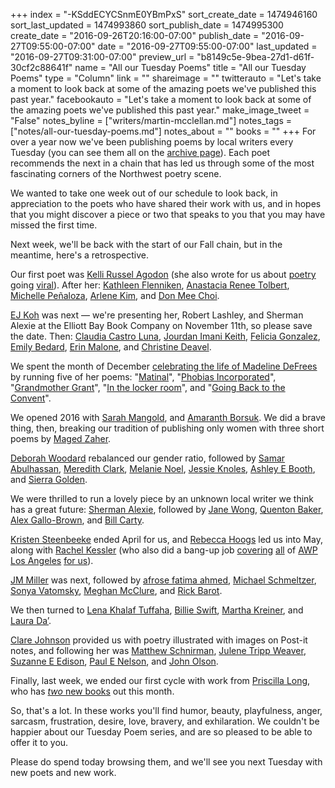 +++
index = "-KSddECYCSnmE0YBmPxS"
sort_create_date = 1474946160
sort_last_updated = 1474993860
sort_publish_date = 1474995300
create_date = "2016-09-26T20:16:00-07:00"
publish_date = "2016-09-27T09:55:00-07:00"
date = "2016-09-27T09:55:00-07:00"
last_updated = "2016-09-27T09:31:00-07:00"
preview_url = "b8149c5e-9bea-27d1-d61f-30cf2c88641f"
name = "All our Tuesday Poems"
title = "All our Tuesday Poems"
type = "Column"
link = ""
shareimage = ""
twitterauto = "Let's take a moment to look back at some of the amazing poets we've published this past year."
facebookauto = "Let's take a moment to look back at some of the amazing poets we've published this past year."
make_image_tweet = "False"
notes_byline = ["writers/martin-mcclellan.md"]
notes_tags = ["notes/all-our-tuesday-poems.md"]
notes_about = ""
books = ""
+++
For over a year now we've been publishing poems by local writers every Tuesday (you can see them all on the [archive page](http://www.seattlereviewofbooks.com/tags/tuesday-poem/)). Each poet recommends the next in a chain that has led us through some of the most fascinating corners of the Northwest poetry scene. 

We wanted to take one week out of our schedule to look back, in appreciation to the poets who have shared their work with us, and in hopes that you might discover a piece or two that speaks to you that you may have missed the first time. 

Next week, we'll be back with the start of our Fall chain, but in the meantime, here's a retrospective. 

<div class="break"></div>

Our first poet was [Kelli Russel Agodon](http://www.seattlereviewofbooks.com/notes/2015/08/04/argument-waltz-with-pessimistic-drowning/) (she also wrote for us about [poetry](http://www.seattlereviewofbooks.com/notes/2016/06/21/a-poet-explores-when-poems-go-viral/) going [viral](http://www.seattlereviewofbooks.com/notes/2016/06/21/interviewing-maggie-smith-and-the-editors-of-waxwing-magazine-about-the-poem-good-bones-going-viral/)). After her: [Kathleen Flenniken](http://www.seattlereviewofbooks.com/notes/2015/08/18/waking-up-strange/), [Anastacia Renee Tolbert](http://www.seattlereviewofbooks.com/notes/2015/08/25/rattail/), [Michelle Peñaloza](http://www.seattlereviewofbooks.com/notes/2015/09/15/we-walk-a-heart-around-lake-union/), [Arlene Kim](http://www.seattlereviewofbooks.com/notes/2015/09/22/ten-thousand-saw-i-at-a-glance/), and [Don Mee Choi](http://www.seattlereviewofbooks.com/notes/2015/09/29/manegg/). 

[EJ Koh](http://www.seattlereviewofbooks.com/notes/2015/10/06/korean-war/) was next &mdash; we're presenting her, Robert Lashley, and Sherman Alexie at the Elliott Bay Book Company on November 11th, so please save the date. Then: [Claudia Castro Luna](http://www.seattlereviewofbooks.com/notes/2015/10/20/variation-on-a-theme/), [Jourdan Imani Keith](http://www.seattlereviewofbooks.com/notes/2015/10/27/at-dungeness-spit/), [Felicia Gonzalez](http://www.seattlereviewofbooks.com/notes/2015/11/03/why-a-cuban-living-in-the-nw-isnt-going-to-write-about-rain-or-salmon/), [Emily Bedard](http://www.seattlereviewofbooks.com/notes/2015/11/10/all-of-us-whatever-we-are/), [Erin Malone](http://www.seattlereviewofbooks.com/notes/2015/11/17/time-capsule/), and [Christine Deavel](http://www.seattlereviewofbooks.com/notes/2015/11/24/dispatched/).

We spent the month of December [celebrating the life of Madeline DeFrees](http://www.seattlereviewofbooks.com/notes/2015/12/01/this-month-we-celebrate-the-life-of-madeline-defrees/) by running five of her poems: "[Matinal](http://www.seattlereviewofbooks.com/notes/2015/12/01/matinal/)", "[Phobias Incorporated](http://www.seattlereviewofbooks.com/notes/2015/12/08/phobias-incorporated/)", "[Grandmother Grant](http://www.seattlereviewofbooks.com/notes/2015/12/15/grandmother-grant/)", "[In the locker room](http://www.seattlereviewofbooks.com/notes/2015/12/22/in-the-locker-room/)", and "[Going Back to the Convent](http://www.seattlereviewofbooks.com/notes/2015/12/29/going-back-to-the-convent/)".

We opened 2016 with [Sarah Mangold](http://www.seattlereviewofbooks.com/notes/2016/01/05/old-timey-soft-focus-monsters/), and [Amaranth Borsuk](http://www.seattlereviewofbooks.com/notes/2016/01/12/dear-botfly/). We did a brave thing, then, breaking our tradition of publishing only women with three short poems by [Maged Zaher](http://www.seattlereviewofbooks.com/notes/2016/01/19/three-poems/). 

[Deborah Woodard](http://www.seattlereviewofbooks.com/notes/2016/01/26/inkwells/) rebalanced our gender ratio, followed by [Samar Abulhassan](http://www.seattlereviewofbooks.com/notes/2016/02/02/in-response-to-cd-wrights-questionnaire-in-january/), [Meredith Clark](http://www.seattlereviewofbooks.com/notes/2016/02/09/excerpt-from-lyrebird/), [Melanie Noel](http://www.seattlereviewofbooks.com/notes/2016/02/16/panic-blossom/), [Jessie Knoles](http://www.seattlereviewofbooks.com/notes/2016/02/23/star-lab/), [Ashley E Booth](http://www.seattlereviewofbooks.com/notes/2016/03/01/its-what-tells-you-youre-in-trouble/), and [Sierra Golden](http://www.seattlereviewofbooks.com/notes/2016/03/08/triangulation/). 

We were thrilled to run a lovely piece by an unknown local writer we think has a great future: [Sherman Alexie](http://www.seattlereviewofbooks.com/notes/2016/03/15/hunger-rites/), followed by [Jane Wong](http://www.seattlereviewofbooks.com/notes/2016/03/29/apology-in-the-age-of-construction/), [Quenton Baker](http://www.seattlereviewofbooks.com/notes/2016/04/05/love-letter/), [Alex Gallo-Brown](http://www.seattlereviewofbooks.com/notes/2016/04/12/triumph/), and [Bill Carty](http://www.seattlereviewofbooks.com/notes/2016/04/19/the-quick/).

[Kristen Steenbeeke](http://www.seattlereviewofbooks.com/notes/2016/04/26/the-familiar/) ended April for us, and [Rebecca Hoogs](http://www.seattlereviewofbooks.com/notes/2016/05/03/formulas-for-successful-curation/) led us into May, along with [Rachel Kessler](http://www.seattlereviewofbooks.com/notes/2016/05/17/selfies-in-the-wilderness/) (who also did a bang-up job [covering](http://www.seattlereviewofbooks.com/notes/2016/03/31/notes-from-the-field-day-1-of-awp/) [all](http://www.seattlereviewofbooks.com/notes/2016/04/01/notes-from-the-field-awp-15/) of [AWP](http://www.seattlereviewofbooks.com/notes/2016/04/02/notes-from-the-field-awp-day-2/) [Los Angeles](http://www.seattlereviewofbooks.com/notes/2016/04/03/notes-from-the-field-awp-day-3/) [for us](http://www.seattlereviewofbooks.com/notes/2016/04/04/notes-from-the-field-awp-wrap-up-the-day-after/)). 

[JM Miller](http://www.seattlereviewofbooks.com/notes/2016/05/24/moth-persius-duskywing/) was next, followed by [afrose fatima ahmed](http://www.seattlereviewofbooks.com/notes/2016/06/07/breaking-up-is-a-honeycomb-harvested-from-the-buzzing-hive-of-the-heart/), [Michael Schmeltzer](http://www.seattlereviewofbooks.com/notes/2016/06/14/my-heart-the-size-of-a-tea-kettle/), [Sonya Vatomsky](http://www.seattlereviewofbooks.com/notes/2016/06/21/gimlet/), [Meghan McClure](http://www.seattlereviewofbooks.com/writers/meghan-mcclure/), and [Rick Barot](http://www.seattlereviewofbooks.com/notes/2016/07/05/the-blink-reflex/).

We then turned to [Lena Khalaf Tuffaha](http://www.seattlereviewofbooks.com/notes/2016/07/12/as-in/), [Billie Swift](http://www.seattlereviewofbooks.com/notes/2016/07/19/roof-deck-with-child/), [Martha Kreiner](http://www.seattlereviewofbooks.com/notes/2016/07/26/vessel/), and [Laura Da’](http://www.seattlereviewofbooks.com/notes/2016/08/02/passive-voice/). 

[Clare Johnson](http://www.seattlereviewofbooks.com/notes/2016/08/09/theres-something-else/) provided us with poetry illustrated with images on Post-it notes, and following her was [Matthew Schnirman](http://www.seattlereviewofbooks.com/notes/2016/08/16/zac-shares-an-acute-observation/), [Julene Tripp Weaver](http://www.seattlereviewofbooks.com/notes/2016/08/23/ass-politics/), [Suzanne E Edison](http://www.seattlereviewofbooks.com/notes/2016/08/30/smoked/), [Paul E Nelson](http://www.seattlereviewofbooks.com/notes/2016/09/06/birthday-anagrams-for-beth-garrison/), and [John Olson](http://www.seattlereviewofbooks.com/notes/2016/09/13/the-matter-of-the-balcony-railing/).

Finally, last week, we ended our first cycle with work from [Priscilla Long](http://www.seattlereviewofbooks.com/notes/2016/09/20/art-life/), who has [_two_ new books](http://www.priscillalong.net) out this month. 

<div class="break"></div>

So, that's a lot. In these works you'll find humor, beauty, playfulness, anger, sarcasm, frustration, desire, love, bravery, and exhilaration. We couldn't be happier about our Tuesday Poem series, and are so pleased to be able to offer it to you. 

Please do spend today browsing them, and we'll see you next Tuesday with new poets and new work.